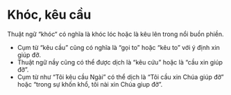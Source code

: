# Khóc, kêu cầu

Thuật ngữ “khóc“ có nghĩa là khóc lóc hoặc là kêu lên trong nổi buồn phiền.
- Cụm từ “kêu cầu” cũng có nghĩa là “gọi to” hoặc “kêu to” với ý định xin giúp đỡ.
- Thuật ngữ nầy cũng có thể được dịch là “kêu cứu” hoặc là “cầu xin giúp đỡ”.
- Cụm từ như “Tôi kêu cầu Ngài” có thể dịch là “Tôi cầu xin Chúa giúp đỡ” hoặc “trong sự khốn khổ, tôi nài xin Chúa giup đỡ”.

